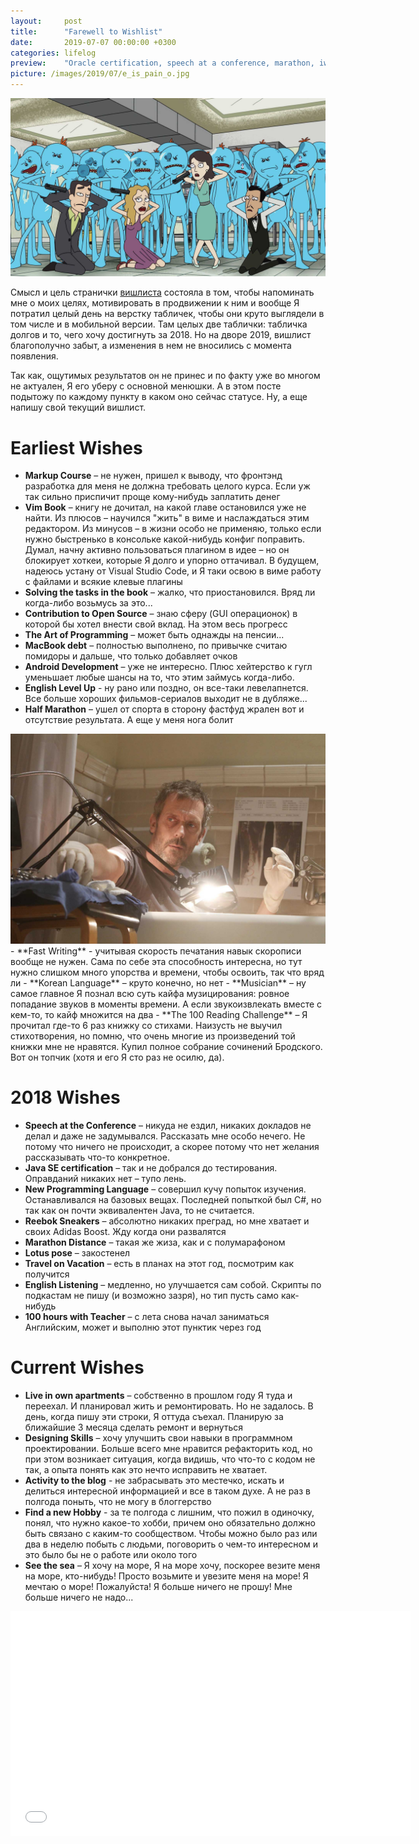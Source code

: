 ```yaml
---
layout:     post
title:      "Farewell to Wishlist"
date:       2019-07-07 00:00:00 +0300
categories: lifelog
preview:    "Oracle certification, speech at a conference, marathon, iwasava path, the 100 challenge, korean, android dev..."
picture: /images/2019/07/e_is_pain_o.jpg
---
```

<div class="full-container">
    <img src="/images/2019/07/e_is_pain_o.jpg" alt="I am Mr Meesicks!" class="post-top-page">
</div>

Смысл и цель странички [вишлиста]({{site.url}}/blog/wishlist/) состояла в том, чтобы напоминать мне о моих целях, мотивировать в продвижении к ним и вообще Я потратил целый день на верстку табличек, чтобы они круто выглядели в том числе и в мобильной версии. Там целых две таблички: табличка долгов и то, чего хочу достигнуть за 2018. Но на дворе 2019, вишлист благополучно забыт, а изменения в нем не вносились с момента появления.

Так как, ощутимых результатов он не принес и по факту уже во многом не актуален, Я его уберу с основной менюшки. А в этом посте подытожу по каждому пункту в каком оно сейчас статусе. Ну, а еще напишу свой текущий вишлист.

# Earliest Wishes

- **Markup Course** – не нужен, пришел к выводу, что фронтэнд разработка для меня не должна требовать целого курса. Если уж так сильно приспичит проще кому-нибудь заплатить денег 
- **Vim Book** – книгу не дочитал, на какой главе остановился уже не найти. Из плюсов – научился "жить" в виме и наслаждаться этим редактором. Из минусов – в жизни особо не применяю, только если нужно быстренько в консольке какой-нибудь конфиг поправить. Думал, начну активно пользоваться плагином в идее – но он блокирует хоткеи, которые Я долго и упорно оттачивал. В будущем, надеюсь устану от Visual Studio Code, и Я таки освою в виме работу с файлами и всякие клевые плагины
- **Solving the tasks in the book** – жалко, что приостановился. Вряд ли когда-либо возьмусь за это...
- **Contribution to Open Source** – знаю сферу (GUI операционок) в которой бы хотел внести свой вклад. На этом весь прогресс
- **The Art of Programming** – может быть однажды на пенсии...
- **MacBook debt** – полностью выполнено, по привычке считаю помидоры и дальше, что только добавляет очков
- **Android Development** – уже не интересно. Плюс хейтерство к гугл уменьшает любые шансы на то, что этим займусь когда-либо.
- **English Level Up** - ну рано или поздно, он все-таки левелапнется. Все больше хороших фильмов-сериалов выходит не в дубляже...
- **Half Marathon** – ушел от спорта в сторону фастфуд жрален вот и отсутствие результата. А еще у меня нога болит
<div class="full-container">
    <img src="/images/2019/07/noga_bolit_o.jpg" alt="House MD" class="post-top-page">
</div>
- **Fast Writing** - учитывая скорость печатания навык скорописи вообще не нужен. Сама по себе эта способность интересна, но тут нужно слишком много упорства и времени, чтобы освоить, так что вряд ли
- **Korean Language** – круто конечно, но нет
- **Musician** – ну самое главное Я познал всю суть кайфа музицирования: ровное попадание звуков в моменты времени. А если звукоизвлекать вместе с кем-то, то кайф множится на два
- **The 100 Reading Challenge** – Я прочитал где-то 6 раз книжку со стихами. Наизусть не выучил стихотворения, но помню, что очень многие из произведений той книжки мне не нравятся. Купил полное собрание сочинений Бродского. Вот он топчик (хотя и его Я сто раз не осилю, да). 

# 2018 Wishes

- **Speech at the Conference** – никуда не ездил, никаких докладов не делал и даже не задумывался. Рассказать мне особо нечего. Не потому что ничего не происходит, а скорее потому что нет желания рассказывать что-то конкретное. 
- **Java SE certification** – так и не добрался до тестирования. Оправданий никаких нет – тупо лень. 
- **New Programming Language** – совершил кучу попыток изучения. Останавливался на базовых вещах. Последней попыткой был C#, но так как он почти эквивалентен Java, то не считается.
- **Reebok Sneakers** – абсолютно никаких преград, но мне хватает и своих Adidas Boost. Жду когда они развалятся
- **Marathon Distance** – такая же жиза, как и с полумарафоном
- **Lotus pose** – закостенел
- **Travel on Vacation** – есть в планах на этот год, посмотрим как получится
- **English Listening** – медленно, но улучшается сам собой. Скрипты по подкастам не пишу (и возможно зазря), но тип пусть само как-нибудь
- **100 hours with Teacher** – с лета снова начал заниматься Английским, может и выполню этот пунктик через год

# Current Wishes

- **Live in own apartments** – собственно в прошлом году Я туда и переехал. И планировал жить и ремонтировать. Но не задалось. В день, когда пишу эти строки, Я оттуда съехал. Планирую за ближайшие 3 месяца сделать ремонт и вернуться
- **Designing Skills** – хочу улучшить свои навыки в программном проектировании. Больше всего мне нравится рефакторить код, но при этом возникает ситуация, когда видишь, что что-то с кодом не так, а опыта понять как это нечто исправить не хватает.
- **Activity to the blog** - не забрасывать это местечко, искать и делиться интересной информацией и все в таком духе. А не раз в полгода поныть, что не могу в блоггерство
- **Find a new Hobby** - за те полгода с лишним, что пожил в одиночку, понял, что нужно какое-то хобби, причем оно обязательно должно быть связано с каким-то сообществом. Чтобы можно было раз или два в неделю побыть с людьми, поговорить о чем-то интересном и это было бы не о работе или около того 
- **See the sea** – Я хочу на море, Я на море хочу, поскорее везите меня на море, кто-нибудь! Просто возьмите и увезите меня на море! Я мечтаю о море! Пожалуйста! Я больше ничего не прошу! Мне больше ничего не надо...

<div class="video-wrapper full-container">
    <iframe src="//coub.com/embed/1t4asz?muted=false&autostart=false&originalSize=false&startWithHD=false" allowfullscreen frameborder="0" width="640" height="360" allow="autoplay"></iframe> 
</div>

